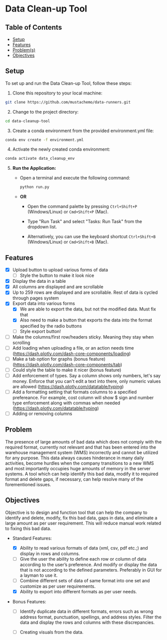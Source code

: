 # Data Clean-up Tool

## Table of Contents

- [Setup](#setup)
- [Features](#features)
- [Problem(s)](#problem)
- [Objectives](#objectives)


## Setup

To set up and run the Data Clean-up Tool, follow these steps:

1. Clone this repository to your local machine:

  ```bash
  git clone https://github.com/mustachemo/data-runners.git
  ```

2. Change to the project directory:

  ```bash
  cd data-cleanup-tool
  ```

3. Create a conda environment from the provided environment.yml file:

  ```bash
  conda env create -f environment.yml
  ```

4. Activate the newly created conda environment:

  ```bash
  conda activate data_cleanup_env
  ```

5. **Run the Application:**

   - Open a terminal and execute the following command:
   
     ```bash
     python run.py
     ```

   - **OR**

     - Open the command palette by pressing `Ctrl+Shift+P` (Windows/Linux) or `Cmd+Shift+P` (Mac).

     - Type "Run Task" and select "Tasks: Run Task" from the dropdown list.

     - Alternatively, you can use the keyboard shortcut `Ctrl+Shift+B` (Windows/Linux) or `Cmd+Shift+B` (Mac).

## Features

  - [x] Upload button to upload various forms of data 
    - [ ] Style the button to make it look nice
  - [x] Display the data in a table
  - [x] All columns are displayed and are scrollable
  - [x] Up to 259 rows are displayed and are scrollable. Rest of data is cycled through pages system
  - [x] Export data into various forms
    - [x] We are able to export the data, but not the modified data. Must fix that
    - [x] Also need to make a button that exports the data into the format specified by the radio buttons
    - [ ] Style export button!
  - [ ] Make the columns/first row/headers sticky. Meaning they stay when scrolling
  - [ ] Add loading when uploading a file, or an action needs time (https://dash.plotly.com/dash-core-components/loading)
  - [ ] Make a tab option for graphs (bonus feature) (https://dash.plotly.com/dash-core-components/tab)
  - [ ] Could style the table to make it nicer (bonus feature)
  - [ ] Add enforcement of types. Say a column shows only numbers, let's say money. Enforce that you can't edit a text into there, only numeric values are allowed (https://dash.plotly.com/datatable/typing)
  - [ ] Add a formatting setting that formats columns to a specified prefereance. For example, cost column will show $ sign and number type enforcement along with commas when needed (https://dash.plotly.com/datatable/typing)
  - [ ] Adding or removing columns
## Problem

The presence of large amounts of bad data which does not comply with the required format, currently not relevant and that has been entered into the warehouse management system (WMS) incorrectly and cannot be utilized for any purpose. This data always causes hinderance in many daily activities, become hurdles when the company transitions to a new WMS and most importantly occupies huge amounts of memory in the server systems. A tool which can help identify this bad data, modify it to required format and delete gaps, if necessary, can help resolve many of the forementioned issues.

## Objectives 

Objective is to design and function tool that can help the company to identify and delete, modify, fix this bad data, gaps in data, and eliminate a large amount as per user requirement. This will reduce manual work related to fixing this bad data.

- Standard Features:

  - [x] Ability to read various formats of data (xml, csv, pdf etc.;) and display in rows and columns.
  - [ ] Give the user the ability to define each row or column of data according to the user’s preference. And modify or
display the data that is not according to the defined parameters. Preferably in GUI for a layman to use it.
  - [ ] Combine different sets of data of same format into one set and customize as per user requirements.
  - [x] Ability to export into different formats as per user needs.

- Bonus Features:

  - [ ] Identify duplicate data in different formats, errors such as wrong address format, punctuation, spellings, and
address styles. Filter the data and display the rows and columns with these discrepancies.
  - [ ] Creating visuals from the data.

